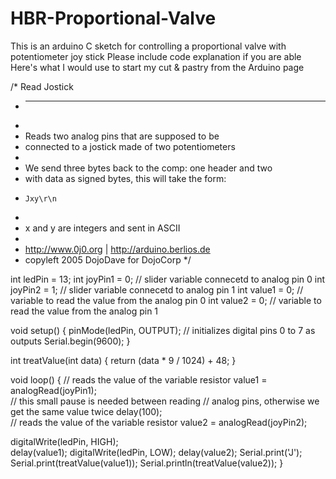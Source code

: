# HBR-Proportional-Valve
This is an arduino C sketch for controlling a proportional valve with potentiometer joy stick
Please include code explanation if you are able
Here's what I would use to start my cut & pastry from the Arduino page

/* Read Jostick
  * ------------
  *
  * Reads two analog pins that are supposed to be
  * connected to a jostick made of two potentiometers
  *
  * We send three bytes back to the comp: one header and two
  * with data as signed bytes, this will take the form:
  *     Jxy\r\n
  *
  * x and y are integers and sent in ASCII 
  * 
  * http://www.0j0.org | http://arduino.berlios.de
  * copyleft 2005 DojoDave for DojoCorp
  */

 int ledPin = 13;
 int joyPin1 = 0;                 // slider variable connecetd to analog pin 0
 int joyPin2 = 1;                 // slider variable connecetd to analog pin 1
 int value1 = 0;                  // variable to read the value from the analog pin 0
 int value2 = 0;                  // variable to read the value from the analog pin 1

 void setup() {
  pinMode(ledPin, OUTPUT);              // initializes digital pins 0 to 7 as outputs
  Serial.begin(9600);
 }

 int treatValue(int data) {
  return (data * 9 / 1024) + 48;
 }

 void loop() {
  // reads the value of the variable resistor 
  value1 = analogRead(joyPin1);   
  // this small pause is needed between reading
  // analog pins, otherwise we get the same value twice
  delay(100);             
  // reads the value of the variable resistor 
  value2 = analogRead(joyPin2);   

  digitalWrite(ledPin, HIGH);           
  delay(value1);
  digitalWrite(ledPin, LOW);
  delay(value2);
  Serial.print('J');
  Serial.print(treatValue(value1));
  Serial.println(treatValue(value2));
 }
